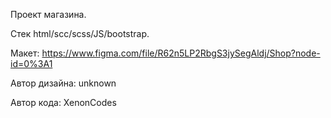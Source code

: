 Проект магазина.  

Стек html/scc/scss/JS/bootstrap.  

Макет: https://www.figma.com/file/R62n5LP2RbgS3jySegAldj/Shop?node-id=0%3A1  

Автор дизайна: unknown  

Автор кода: XenonCodes
